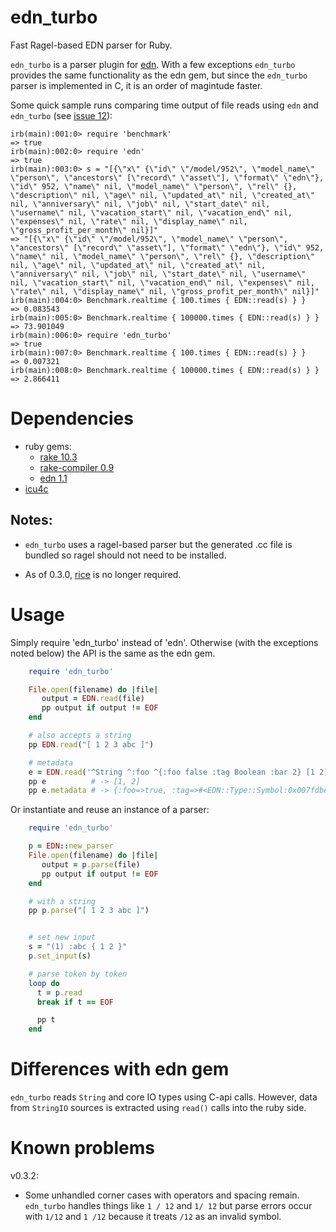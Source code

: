 edn_turbo
=========

Fast Ragel-based EDN parser for Ruby.

`edn_turbo` is a parser plugin for
[edn](https://github.com/relevance/edn-ruby). With a few exceptions
`edn_turbo` provides the same functionality as the edn gem, but since
the `edn_turbo` parser is implemented in C, it is an order of
magintude faster.


Some quick sample runs comparing time output of file reads using `edn`
and `edn_turbo` (see [issue 12](https://github.com/relevance/edn-ruby/issues/12)):

```
irb(main):001:0> require 'benchmark'
=> true
irb(main):002:0> require 'edn'
=> true
irb(main):003:0> s = "[{\"x\" {\"id\" \"/model/952\", \"model_name\" \"person\", \"ancestors\" [\"record\" \"asset\"], \"format\" \"edn\"}, \"id\" 952, \"name\" nil, \"model_name\" \"person\", \"rel\" {}, \"description\" nil, \"age\" nil, \"updated_at\" nil, \"created_at\" nil, \"anniversary\" nil, \"job\" nil, \"start_date\" nil, \"username\" nil, \"vacation_start\" nil, \"vacation_end\" nil, \"expenses\" nil, \"rate\" nil, \"display_name\" nil, \"gross_profit_per_month\" nil}]"
=> "[{\"x\" {\"id\" \"/model/952\", \"model_name\" \"person\", \"ancestors\" [\"record\" \"asset\"], \"format\" \"edn\"}, \"id\" 952, \"name\" nil, \"model_name\" \"person\", \"rel\" {}, \"description\" nil, \"age\" nil, \"updated_at\" nil, \"created_at\" nil, \"anniversary\" nil, \"job\" nil, \"start_date\" nil, \"username\" nil, \"vacation_start\" nil, \"vacation_end\" nil, \"expenses\" nil, \"rate\" nil, \"display_name\" nil, \"gross_profit_per_month\" nil}]"
irb(main):004:0> Benchmark.realtime { 100.times { EDN::read(s) } }
=> 0.083543
irb(main):005:0> Benchmark.realtime { 100000.times { EDN::read(s) } }
=> 73.901049
irb(main):006:0> require 'edn_turbo'
=> true
irb(main):007:0> Benchmark.realtime { 100.times { EDN::read(s) } }
=> 0.007321
irb(main):008:0> Benchmark.realtime { 100000.times { EDN::read(s) } }
=> 2.866411
```


Dependencies
============

- ruby gems:
  - [rake 10.3](http://rake.rubyforge.org)
  - [rake-compiler 0.9](http://rake-compiler.rubyforge.org)
  - [edn 1.1](https://github.com/relevance/edn-ruby)
- [icu4c](http://icu-project.org/apiref/icu4c/)


Notes:
------

- `edn_turbo` uses a ragel-based parser but the generated .cc file is
  bundled so ragel should not need to be installed.

- As of 0.3.0, [rice](http://rice.rubyforge.org) is no longer
  required.


Usage
=====

Simply require 'edn_turbo' instead of 'edn'. Otherwise (with the exceptions noted below)
the API is the same as the edn gem.

```ruby
    require 'edn_turbo'

    File.open(filename) do |file|
       output = EDN.read(file)
       pp output if output != EOF
    end

    # also accepts a string
    pp EDN.read("[ 1 2 3 abc ]")

	# metadata
	e = EDN.read('^String ^:foo ^{:foo false :tag Boolean :bar 2} [1 2]')
	pp e          # -> [1, 2]
	pp e.metadata # -> {:foo=>true, :tag=>#<EDN::Type::Symbol:0x007fdbea8a29b0 @symbol=:String>, :bar=>2}

```

Or instantiate and reuse an instance of a parser:

```ruby
    require 'edn_turbo'

    p = EDN::new_parser
    File.open(filename) do |file|
       output = p.parse(file)
       pp output if output != EOF
    end

    # with a string
    pp p.parse("[ 1 2 3 abc ]")


    # set new input
    s = "(1) :abc { 1 2 }"
    p.set_input(s)

    # parse token by token
    loop do
      t = p.read
      break if t == EOF

      pp t
    end
```

Differences with edn gem
========================
`edn_turbo` reads `String` and core IO types using C-api calls.
However, data from `StringIO` sources is extracted using `read()`
calls into the ruby side.

Known problems
==============

v0.3.2:

- Some unhandled corner cases with operators and spacing
  remain. `edn_turbo` handles things like `1 / 12` and `1/ 12` but
  parse errors occur with `1/12` and `1 /12` because it treats `/12`
  as an invalid symbol.
